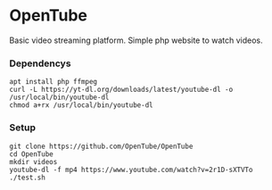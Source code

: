 # OpenTube
Basic video streaming platform. Simple php website to watch videos.

### Dependencys

```
apt install php ffmpeg
curl -L https://yt-dl.org/downloads/latest/youtube-dl -o /usr/local/bin/youtube-dl
chmod a+rx /usr/local/bin/youtube-dl
```

### Setup
```
git clone https://github.com/OpenTube/OpenTube
cd OpenTube
mkdir videos
youtube-dl -f mp4 https://www.youtube.com/watch?v=2r1D-sXTVTo
./test.sh
```
